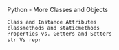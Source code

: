 Python - More Classes and Objects

	Class and Instance Attributes
	classmethods and staticmethods
	Properties vs. Getters and Setters
	str Vs repr
